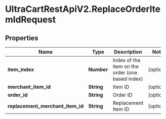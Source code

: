 # UltraCartRestApiV2.ReplaceOrderItemIdRequest

## Properties

Name | Type | Description | Notes
------------ | ------------- | ------------- | -------------
**item_index** | **Number** | Index of the item on the order (one based index) | [optional] 
**merchant_item_id** | **String** | Item ID | [optional] 
**order_id** | **String** | Order ID | [optional] 
**replacement_merchant_item_id** | **String** | Replacement Item ID | [optional] 


